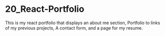 # 20_React-Portfolio

This is my react portfolio that displays an about me section, Portfolio to links of my previous projects, A contact form, and a page for my resume.